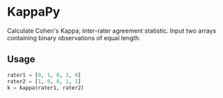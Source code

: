 # KappaPy
Calculate Cohen's Kappa; inter-rater agreement statistic. Input two arrays containing binary observations of equal length.

## Usage  
```python
rater1 = [0, 1, 0, 1, 0]  
rater2 = [1, 0, 0, 1, 1]  
k = kappa(rater1, rater2)  
```
